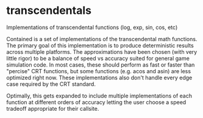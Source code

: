 # transcendentals
Implementations of transcendental functions (log, exp, sin, cos, etc)

Contained is a set of implementations of the transcendental math functions. The primary goal of this implementation is to produce deterministic results across multiple platforms. The approximations have been chosen (with very little rigor) to be a balance of speed vs accuracy suited for general game simulation code. In most cases, these should perform as fast or faster than "percise" CRT functions, but some functions (e.g. acos and asin) are less optimized right now. These implementations also don't handle every edge case required by the CRT standard.

Optimally, this gets expanded to include multiple implementations of each function at different orders of accuracy letting the user choose a speed tradeoff appropriate for their callsite.
